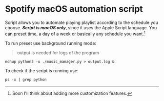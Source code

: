 # Spotify macOS automation script

Script allows you to automate playing playlist according to the schedule you choose. ***Script is macOS only***, since it uses the Apple Script language.
You can preset time, a day of a week or basically any schedule you want.[^1]

To run preset use background running mode: 
> output is needed for logs of the program 

`nohup python3 -u ./music_manager.py > output.log &`

To check if the script is running use: 

`ps -x | grep python`

[^1]: Soon I'll think about adding more customization features.

